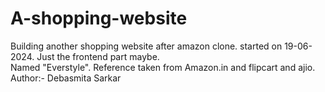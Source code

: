 # A-shopping-website
Building another shopping website after amazon clone. started on 19-06-2024. Just the frontend part maybe.
<br>
Named "Everstyle". Reference taken from Amazon.in and flipcart and ajio.
<br>
Author:- Debasmita Sarkar
